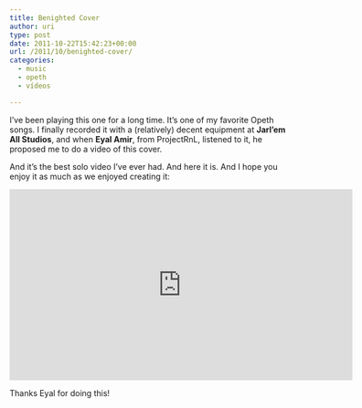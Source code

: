 ```yaml
---
title: Benighted Cover
author: uri
type: post
date: 2011-10-22T15:42:23+00:00
url: /2011/10/benighted-cover/
categories:
  - music
  - opeth
  - vídeos

---
```

I&#8217;ve been playing this one for a long time. It&#8217;s one of my favorite Opeth songs. I finally recorded it with a (relatively) decent equipment at **Jarl&#8217;em All Studios**, and when **Eyal Amir**, from ProjectRnL, listened to it, he proposed me to do a video of this cover.

And it&#8217;s the best solo video I&#8217;ve ever had. And here it is. And I hope you enjoy it as much as we enjoyed creating it:

<iframe width="600" height="335" src="http://www.youtube.com/embed/FEZK3wOUVCM" frameborder="0" allowfullscreen></iframe>

Thanks Eyal for doing this!